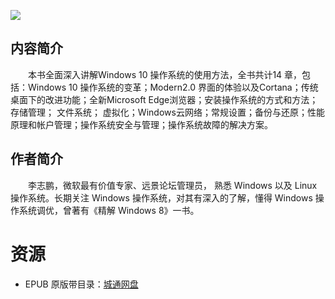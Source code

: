 ![](http://img3m0.ddimg.cn/54/12/23760450-1_u_3.jpg)

## 内容简介

　　本书全面深入讲解Windows 10 操作系统的使用方法，全书共计14 章，包括：Windows 10 操作系统的变革；Modern2.0 界面的体验以及Cortana；传统桌面下的改进功能；全新Microsoft Edge浏览器；安装操作系统的方式和方法；存储管理； 文件系统； 虚拟化；Windows云网络；常规设置；备份与还原；性能原理和帐户管理；操作系统安全与管理；操作系统故障的解决方案。

## 作者简介

　　李志鹏，微软最有价值专家、远景论坛管理员， 熟悉 Windows 以及 Linux 操作系统。长期关注 Windows 操作系统，对其有深入的了解，懂得 Windows 操作系统调优，曾著有《精解 Windows 8》一书。

# 资源

* EPUB 原版带目录：[城通网盘](https://u11215426.pipipan.com/fs/11215426-382153013)

